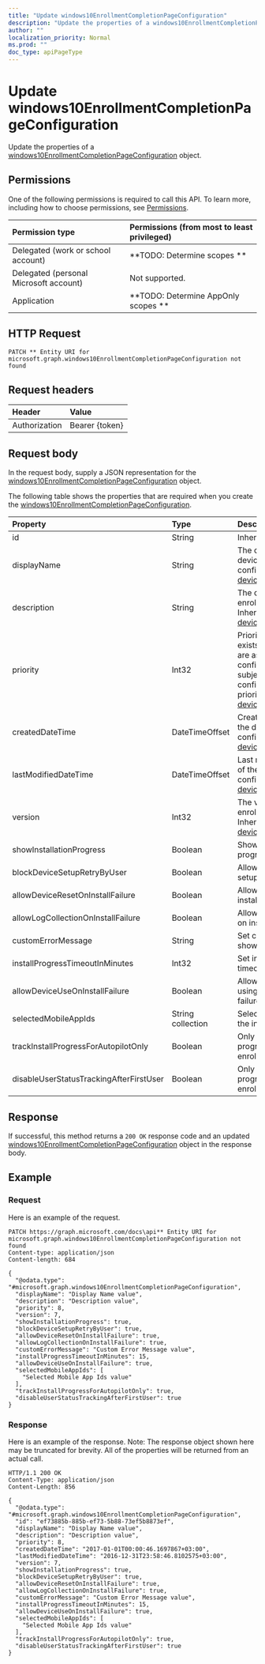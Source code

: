 ```yaml
---
title: "Update windows10EnrollmentCompletionPageConfiguration"
description: "Update the properties of a windows10EnrollmentCompletionPageConfiguration object."
author: ""
localization_priority: Normal
ms.prod: ""
doc_type: apiPageType
---
```


# Update windows10EnrollmentCompletionPageConfiguration

Update the properties of a [windows10EnrollmentCompletionPageConfiguration](../resources/windows10enrollmentcompletionpageconfiguration.md) object.

## Permissions
One of the following permissions is required to call this API. To learn more, including how to choose permissions, see [Permissions](/concepts/permissions-reference.md).

|Permission type|Permissions (from most to least privileged)|
|:---|:---|
|Delegated (work or school account)|**TODO: Determine scopes **|
|Delegated (personal Microsoft account)|Not supported.|
|Application|**TODO: Determine AppOnly scopes **|

## HTTP Request
<!-- {
  "blockType": "ignored"
}
-->
``` http
PATCH ** Entity URI for microsoft.graph.windows10EnrollmentCompletionPageConfiguration not found
```

## Request headers
|Header|Value|
|:---|:---|
|Authorization|Bearer {token}|

## Request body
In the request body, supply a JSON representation for the [windows10EnrollmentCompletionPageConfiguration](../resources/windows10EnrollmentCompletionPageConfiguration.md) object.

The following table shows the properties that are required when you create the [windows10EnrollmentCompletionPageConfiguration](../resources/windows10enrollmentcompletionpageconfiguration.md).

|Property|Type|Description|
|:---|:---|:---|
|id|String| Inherited from [entity](../resources/entity.md)|
|displayName|String|The display name of the device enrollment configuration Inherited from [deviceEnrollmentConfiguration](../resources/deviceEnrollmentConfiguration.md)|
|description|String|The description of the device enrollment configuration Inherited from [deviceEnrollmentConfiguration](../resources/deviceEnrollmentConfiguration.md)|
|priority|Int32|Priority is used when a user exists in multiple groups that are assigned enrollment configuration. Users are subject only to the configuration with the lowest priority value. Inherited from [deviceEnrollmentConfiguration](../resources/deviceEnrollmentConfiguration.md)|
|createdDateTime|DateTimeOffset|Created date time in UTC of the device enrollment configuration Inherited from [deviceEnrollmentConfiguration](../resources/deviceEnrollmentConfiguration.md)|
|lastModifiedDateTime|DateTimeOffset|Last modified date time in UTC of the device enrollment configuration Inherited from [deviceEnrollmentConfiguration](../resources/deviceEnrollmentConfiguration.md)|
|version|Int32|The version of the device enrollment configuration Inherited from [deviceEnrollmentConfiguration](../resources/deviceEnrollmentConfiguration.md)|
|showInstallationProgress|Boolean|Show or hide installation progress to user|
|blockDeviceSetupRetryByUser|Boolean|Allow the user to retry the setup on installation failure|
|allowDeviceResetOnInstallFailure|Boolean|Allow or block device reset on installation failure|
|allowLogCollectionOnInstallFailure|Boolean|Allow or block log collection on installation failure|
|customErrorMessage|String|Set custom error message to show upon installation failure|
|installProgressTimeoutInMinutes|Int32|Set installation progress timeout in minutes|
|allowDeviceUseOnInstallFailure|Boolean|Allow the user to continue using the device on installation failure|
|selectedMobileAppIds|String collection|Selected applications to track the installation status|
|trackInstallProgressForAutopilotOnly|Boolean|Only show installation progress for Autopilot enrollment scenarios|
|disableUserStatusTrackingAfterFirstUser|Boolean|Only show installation progress for first user post enrollment|



## Response
If successful, this method returns a `200 OK` response code and an updated [windows10EnrollmentCompletionPageConfiguration](../resources/windows10enrollmentcompletionpageconfiguration.md) object in the response body.

## Example

### Request
Here is an example of the request.
<!-- {
  "blockType": "request",
  "name": "update_windows10enrollmentcompletionpageconfiguration"
}
-->
``` http
PATCH https://graph.microsoft.com/docs\api** Entity URI for microsoft.graph.windows10EnrollmentCompletionPageConfiguration not found
Content-type: application/json
Content-length: 684

{
  "@odata.type": "#microsoft.graph.windows10EnrollmentCompletionPageConfiguration",
  "displayName": "Display Name value",
  "description": "Description value",
  "priority": 8,
  "version": 7,
  "showInstallationProgress": true,
  "blockDeviceSetupRetryByUser": true,
  "allowDeviceResetOnInstallFailure": true,
  "allowLogCollectionOnInstallFailure": true,
  "customErrorMessage": "Custom Error Message value",
  "installProgressTimeoutInMinutes": 15,
  "allowDeviceUseOnInstallFailure": true,
  "selectedMobileAppIds": [
    "Selected Mobile App Ids value"
  ],
  "trackInstallProgressForAutopilotOnly": true,
  "disableUserStatusTrackingAfterFirstUser": true
}
```

### Response
Here is an example of the response. Note: The response object shown here may be truncated for brevity. All of the properties will be returned from an actual call.
<!-- {
  "blockType": "response",
  "truncated": true
}
-->
``` http
HTTP/1.1 200 OK
Content-Type: application/json
Content-Length: 856

{
  "@odata.type": "#microsoft.graph.windows10EnrollmentCompletionPageConfiguration",
  "id": "ef73885b-885b-ef73-5b88-73ef5b8873ef",
  "displayName": "Display Name value",
  "description": "Description value",
  "priority": 8,
  "createdDateTime": "2017-01-01T00:00:46.1697867+03:00",
  "lastModifiedDateTime": "2016-12-31T23:58:46.8102575+03:00",
  "version": 7,
  "showInstallationProgress": true,
  "blockDeviceSetupRetryByUser": true,
  "allowDeviceResetOnInstallFailure": true,
  "allowLogCollectionOnInstallFailure": true,
  "customErrorMessage": "Custom Error Message value",
  "installProgressTimeoutInMinutes": 15,
  "allowDeviceUseOnInstallFailure": true,
  "selectedMobileAppIds": [
    "Selected Mobile App Ids value"
  ],
  "trackInstallProgressForAutopilotOnly": true,
  "disableUserStatusTrackingAfterFirstUser": true
}
```

